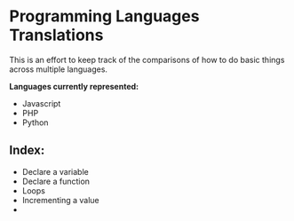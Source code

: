 # Programming Languages Translations

This is an effort to keep track of the comparisons of how to do basic things across multiple languages. 

**Languages currently represented:**
- Javascript
- PHP
- Python

## Index:
- Declare a variable
- Declare a function
- Loops
- Incrementing a value
- 
